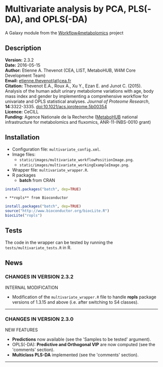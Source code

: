 Multivariate analysis by PCA, PLS(-DA), and OPLS(-DA)
=====================================================

A Galaxy module from the [Workflow4metabolomics](http://workflow4metabolomics.org) project

## Description

**Version:** 2.3.2  
**Date:** 2016-05-15  
**Author:** Etienne A. Thevenot (CEA, LIST, MetaboHUB, W4M Core Development Team)   
**Email:** [etienne.thevenot(at)cea.fr](mailto:etienne.thevenot@cea.fr)  
**Citation:** Thevenot E.A., Roux A., Xu Y., Ezan E. and Junot C. (2015). Analysis of the human adult urinary metabolome variations with age, body mass index and gender by implementing a comprehensive workflow for univariate and OPLS statistical analyses. *Journal of Proteome Research*, **14**:3322-3335. [doi:10.1021/acs.jproteome.5b00354](http://dx.doi.org/10.1021/acs.jproteome.5b00354)  
**Licence:** CeCILL  
**Funding:** Agence Nationale de la Recherche ([MetaboHUB](http://www.metabohub.fr/index.php?lang=en&Itemid=473) national infrastructure for metabolomics and fluxomics, ANR-11-INBS-0010 grant)

## Installation

* Configuration file: `multivariate_config.xml`.
* Image files: 
    + `static/images/multivariate_workflowPositionImage.png`.
    + `static/images/multivariate_workingExampleImage.png`.
* Wrapper file: `multivariate_wrapper.R`.
* R packages  
    + **batch** from CRAN  
```r
install.packages("batch", dep=TRUE)  
```
    + **ropls** from Bioconductor  
```r
install.packages("batch", dep=TRUE)  
source("http://www.bioconductor.org/biocLite.R")  
biocLite("ropls")      
```

## Tests

The code in the wrapper can be tested by running the `tests/multivariate_tests.R` in R.

## News

### CHANGES IN VERSION 2.3.2

INTERNAL MODIFICATION  

 * Modification of the `multivariate_wrapper.R` file to handle **ropls** package versions of 1.3.15 and above (i.e. after switching to S4 classes).
    
***

### CHANGES IN VERSION 2.3.0

NEW FEATURES  

 * **Predictions** now available (see the 'Samples to be tested' argument).
 * OPLS(-DA): **Predictive and Orthogonal VIP** are now computed (see the 'comments' section).
 * **Multiclass PLS-DA** implemented (see the 'comments' section).

***
